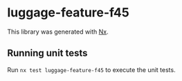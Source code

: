 # luggage-feature-f45

This library was generated with [Nx](https://nx.dev).

## Running unit tests

Run `nx test luggage-feature-f45` to execute the unit tests.
